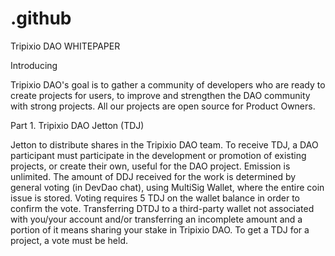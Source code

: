 # .github
Tripixio DAO WHITEPAPER

Introducing

Tripixio DAO's goal is to gather a community of developers who are ready to create projects for users, to improve and strengthen the DAO community with strong projects. All our projects are open source for Product Owners.

Part 1. Tripixio DAO Jetton (TDJ)

Jetton to distribute shares in the Tripixio DAO team. To receive TDJ, a DAO participant must participate in the development or promotion of existing projects, or create their own, useful for the DAO project. Emission is unlimited. The amount of DDJ received for the work is determined by general voting (in DevDao chat), using MultiSig Wallet, where the entire coin issue is stored. Voting requires 5 TDJ on the wallet balance in order to confirm the vote. Transferring DTDJ to a third-party wallet not associated with you/your account and/or transferring an incomplete amount and a portion of it means sharing your stake in Tripixio DAO. To get a TDJ for a project, a vote must be held.

